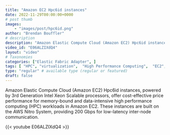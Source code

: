 ```yaml
---
title: "Amazon EC2 Hpc6id instances"
date: 2022-11-29T00:00:00+0000
# post thumb
images:
    - "images/post/hpc6id.png"
author: "Brendan Bouffler"
# description
description: "Amazon Elastic Compute Cloud (Amazon EC2) Hpc6id instances, powered by 3rd Generation Intel Xeon Scalable processors, offer cost-effective price performance for memory-bound and data-intensive high performance computing (HPC) workloads in Amazon EC2. These instances are built on the AWS Nitro System, providing 200 Gbps for low-latency inter-node communication."
video_id: "E06ALZIXdQ4"
layout: "video"
# Taxonomies
categories: ["Elastic Fabric Adapter", ]
tags: [ "HPC", "virtualization",  "High Performance Computing",  "EC2",  "GPUs",  "science",  "CPUs",  "cloud", "computing", "EFA", "Compute"]
type: "regular" # available type (regular or featured)
draft: false
---
```


Amazon Elastic Compute Cloud (Amazon EC2) Hpc6id instances, powered by 3rd Generation Intel Xeon Scalable processors, offer cost-effective price performance for memory-bound and data-intensive high performance computing (HPC) workloads in Amazon EC2. These instances are built on the AWS Nitro System, providing 200 Gbps for low-latency inter-node communication.

{{< youtube E06ALZIXdQ4 >}}
